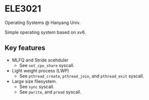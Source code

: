 # ELE3021
Operating Systems @ Hanyang Univ.

Simple operating system based on xv6.

## Key features
- MLFQ and Stride scehduler
  - See `set_cpu_share` syscall.
- Light weight process (LWP)
  - See `pthread_create`, `pthread_join`, and `pthread_exit` syscall.
- Large size filesystem.
  - See `sync` syscall.
  - See `pwrite`, and `pread` syscall.
